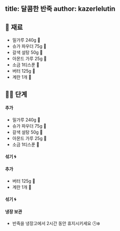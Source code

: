 title: 달콤한 반죽
author: kazerlelutin
---

## 📝 재료

- 밀가루 240g 🌾
- 슈가 파우더 75g 🍚
- 갈색 설탕 50g 🍬
- 아몬드 가루 25g 🌰
- 소금 1티스푼 🧂
- 버터 125g 🧈
- 계란 1개 🥚

## 👩‍🍳 단계

#### 추가
- 밀가루 240g 🌾
- 슈가 파우더 75g 🍚
- 갈색 설탕 50g 🍬
- 아몬드 가루 25g 🌰
- 소금 1티스푼 🧂

#### 섞기 🌀

#### 추가
- 버터 125g 🧈
- 계란 1개 🥚

#### 섞기 🌀

#### 냉장 보관
- 반죽을 냉장고에서 2시간 동안 휴지시키세요 🕒❄️
